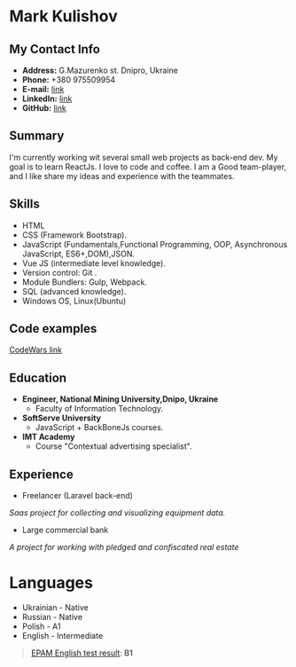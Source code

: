 # Mark Kulishov

## My Contact Info

* **Address:** G.Mazurenko st. Dnipro, Ukraine
* **Phone:** +380 975509954
* **E-mail:** [link](mailto:mark.tabletpc@gmail.com)
* **LinkedIn:** [link](https://www.linkedin.com/in/mark-kulishov-85140b1b5/)
* **GitHub:** [link](https://github.com/MarkKulUa/)

## Summary

I'm currently working wit several small web projects as back-end dev. My goal is to learn ReactJs. I love to code and coffee. I am a Good team-player, and I like share my ideas and experience with the teammates.

## Skills

* HTML
* CSS (Framework Bootstrap).
* JavaScript (Fundamentals,Functional Programming, OOP, Asynchronous JavaScript, ES6+,DOM),JSON.
* Vue JS (intermediate level knowledge).
* Version control: Git .
* Module Bundlers: Gulp, Webpack.
* SQL (advanced knowledge).
* Windows OS, Linux(Ubuntu)

## Code examples

[CodeWars link](https://www.codewars.com/users/MarkKulUa/completed_solutions)

## Education

* **Engineer, National Mining University,Dnipo, Ukraine**
    * Faculty of Information Technology.
* **SoftServe University**
    * JavaScript + BackBoneJs courses.
* **IMT Academy**
    * Course "Contextual advertising specialist".

## Experience

* Freelancer (Laravel back-end)

_Saas project for collecting and visualizing equipment data._

* Large commercial bank

_A project for working with pledged and confiscated real estate_

# Languages

- Ukrainian - Native
- Russian - Native
- Polish - A1
- English - Intermediate
>  [EPAM English test result](https://examinator.epam.com/Main/PersonalAssignments/462099): **B1**<br>

